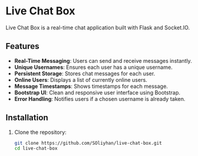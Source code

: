 # Live Chat Box

Live Chat Box is a real-time chat application built with Flask and Socket.IO.

## Features

- **Real-Time Messaging**: Users can send and receive messages instantly.
- **Unique Usernames**: Ensures each user has a unique username.
- **Persistent Storage**: Stores chat messages for each user.
- **Online Users**: Displays a list of currently online users.
- **Message Timestamps**: Shows timestamps for each message.
- **Bootstrap UI**: Clean and responsive user interface using Bootstrap.
- **Error Handling**: Notifies users if a chosen username is already taken.

## Installation

1. Clone the repository:
   ```bash
   git clone https://github.com/SOliyhan/live-chat-box.git
   cd live-chat-box
   ```
